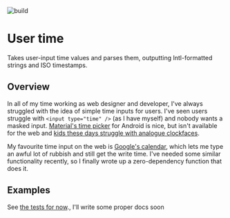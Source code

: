 ![build](https://github.com/jrmedd/user-time/actions/workflows/main.yml/badge.svg)

# User time
Takes user-input time values and parses them, outputting Intl-formatted strings and ISO timestamps.

## Overview

In all of my time working as web designer and developer, I've always struggled with the idea of simple time inputs for users. I've seen users struggle with `<input type="time" />` (as I have myself) and nobody wants a masked input. [Material's time picker](https://material.io/components/time-pickers) for Android is nice, but isn't available for the web and [kids these days struggle with analogue clockfaces](https://slate.com/human-interest/2018/05/analog-clock-reading-skills-arent-that-important-anymore.html).

My favourite time input on the web is [Google's calendar](https://calendar.google.com), which lets me type an awful lot of rubbish and still get the write time. I've needed some similar functionality recently, so I finally wrote up a zero-dependency function that does it.

## Examples

See [the tests for now](https://github.com/jrmedd/user-time/blob/master/test/test.js)., I'll write some proper docs soon